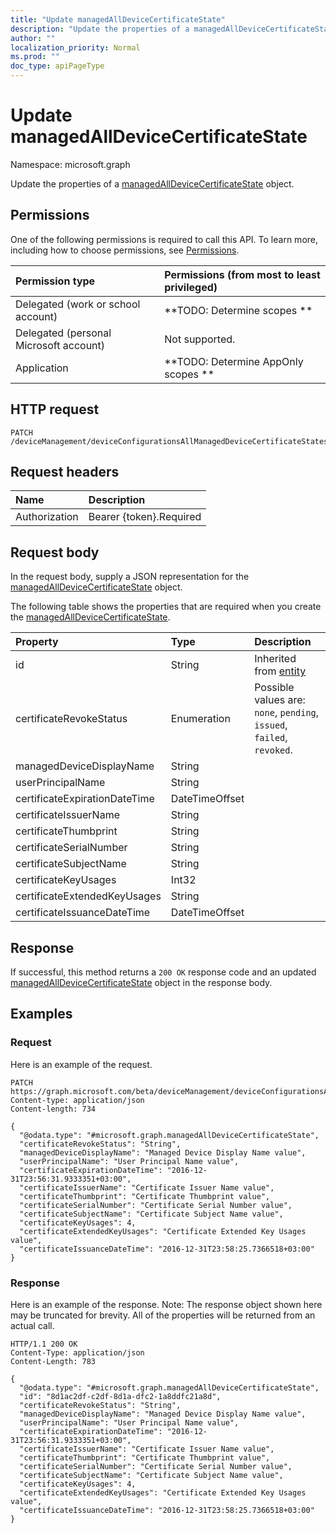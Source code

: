 ```yaml
---
title: "Update managedAllDeviceCertificateState"
description: "Update the properties of a managedAllDeviceCertificateState object."
author: ""
localization_priority: Normal
ms.prod: ""
doc_type: apiPageType
---
```


# Update managedAllDeviceCertificateState

Namespace: microsoft.graph

Update the properties of a [managedAllDeviceCertificateState](../resources/managedalldevicecertificatestate.md) object.

## Permissions
One of the following permissions is required to call this API. To learn more, including how to choose permissions, see [Permissions](/concepts/permissions-reference.md).

|Permission type|Permissions (from most to least privileged)|
|:---|:---|
|Delegated (work or school account)|**TODO: Determine scopes **|
|Delegated (personal Microsoft account)|Not supported.|
|Application|**TODO: Determine AppOnly scopes **|

## HTTP request
<!-- {
  "blockType": "ignored"
}
-->
``` http
PATCH /deviceManagement/deviceConfigurationsAllManagedDeviceCertificateStates/{managedAllDeviceCertificateStateId}
```

## Request headers
|Name|Description|
|:---|:---|
|Authorization|Bearer {token}.Required|

## Request body
In the request body, supply a JSON representation for the [managedAllDeviceCertificateState](../resources/managedalldevicecertificatestate.md) object.

The following table shows the properties that are required when you create the [managedAllDeviceCertificateState](../resources/managedalldevicecertificatestate.md).

|Property|Type|Description|
|:---|:---|:---|
|id|String| Inherited from [entity](../resources/entity.md)|
|certificateRevokeStatus|Enumeration| Possible values are: `none`, `pending`, `issued`, `failed`, `revoked`.|
|managedDeviceDisplayName|String||
|userPrincipalName|String||
|certificateExpirationDateTime|DateTimeOffset||
|certificateIssuerName|String||
|certificateThumbprint|String||
|certificateSerialNumber|String||
|certificateSubjectName|String||
|certificateKeyUsages|Int32||
|certificateExtendedKeyUsages|String||
|certificateIssuanceDateTime|DateTimeOffset||



## Response
If successful, this method returns a `200 OK` response code and an updated [managedAllDeviceCertificateState](../resources/managedalldevicecertificatestate.md) object in the response body.

## Examples

### Request
Here is an example of the request.
<!-- {
  "blockType": "request",
  "name": "update_managedalldevicecertificatestate"
}
-->
``` http
PATCH https://graph.microsoft.com/beta/deviceManagement/deviceConfigurationsAllManagedDeviceCertificateStates/{managedAllDeviceCertificateStateId}
Content-type: application/json
Content-length: 734

{
  "@odata.type": "#microsoft.graph.managedAllDeviceCertificateState",
  "certificateRevokeStatus": "String",
  "managedDeviceDisplayName": "Managed Device Display Name value",
  "userPrincipalName": "User Principal Name value",
  "certificateExpirationDateTime": "2016-12-31T23:56:31.9333351+03:00",
  "certificateIssuerName": "Certificate Issuer Name value",
  "certificateThumbprint": "Certificate Thumbprint value",
  "certificateSerialNumber": "Certificate Serial Number value",
  "certificateSubjectName": "Certificate Subject Name value",
  "certificateKeyUsages": 4,
  "certificateExtendedKeyUsages": "Certificate Extended Key Usages value",
  "certificateIssuanceDateTime": "2016-12-31T23:58:25.7366518+03:00"
}
```

### Response
Here is an example of the response. Note: The response object shown here may be truncated for brevity. All of the properties will be returned from an actual call.
<!-- {
  "blockType": "response",
  "truncated": true
}
-->
``` http
HTTP/1.1 200 OK
Content-Type: application/json
Content-Length: 783

{
  "@odata.type": "#microsoft.graph.managedAllDeviceCertificateState",
  "id": "8d1ac2df-c2df-8d1a-dfc2-1a8ddfc21a8d",
  "certificateRevokeStatus": "String",
  "managedDeviceDisplayName": "Managed Device Display Name value",
  "userPrincipalName": "User Principal Name value",
  "certificateExpirationDateTime": "2016-12-31T23:56:31.9333351+03:00",
  "certificateIssuerName": "Certificate Issuer Name value",
  "certificateThumbprint": "Certificate Thumbprint value",
  "certificateSerialNumber": "Certificate Serial Number value",
  "certificateSubjectName": "Certificate Subject Name value",
  "certificateKeyUsages": 4,
  "certificateExtendedKeyUsages": "Certificate Extended Key Usages value",
  "certificateIssuanceDateTime": "2016-12-31T23:58:25.7366518+03:00"
}
```

